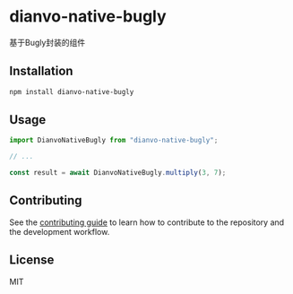 # dianvo-native-bugly

基于Bugly封装的组件

## Installation

```sh
npm install dianvo-native-bugly
```

## Usage

```js
import DianvoNativeBugly from "dianvo-native-bugly";

// ...

const result = await DianvoNativeBugly.multiply(3, 7);
```

## Contributing

See the [contributing guide](CONTRIBUTING.md) to learn how to contribute to the repository and the development workflow.

## License

MIT
